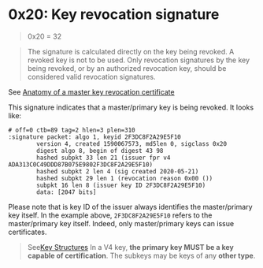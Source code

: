 # 0x20: Key revocation signature

> 0x20 = 32

> The signature is calculated directly on the key being revoked.  A
> revoked key is not to be used.  Only revocation signatures by the
> key being revoked, or by an authorized revocation key, should be
> considered valid revocation signatures.
       
See [Anatomy of a master key revocation certificate](../pgp-packets-key-revocation-certicate.md)

This signature indicates that a master/primary key is being revoked.
It looks like:

    # off=0 ctb=89 tag=2 hlen=3 plen=310
    :signature packet: algo 1, keyid 2F3DC8F2A29E5F10
            version 4, created 1590067573, md5len 0, sigclass 0x20
            digest algo 8, begin of digest 43 98
            hashed subpkt 33 len 21 (issuer fpr v4 ADA313C0C49DDD87B075E9802F3DC8F2A29E5F10)
            hashed subpkt 2 len 4 (sig created 2020-05-21)
            hashed subpkt 29 len 1 (revocation reason 0x00 ())
            subpkt 16 len 8 (issuer key ID 2F3DC8F2A29E5F10)
            data: [2047 bits]

Please note that is key ID of the issuer always identifies the master/primary key itself.
In the example above, `2F3DC8F2A29E5F10` refers to the master/primary key itself.
Indeed, only master/primary keys can issue certificates.

> See[Key Structures](https://tools.ietf.org/html/rfc4880#section-12.1) In a V4 key, **the primary key MUST
> be a key capable of certification**. The subkeys may be keys of any **other type**.
